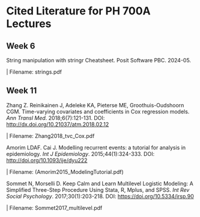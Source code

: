 # Cited Literature for PH 700A Lectures

## Week 6

String manipulation with stringr Cheatsheet. Posit Software PBC. 2024-05. 

|  Filename: strings.pdf

## Week 11

Zhang Z. Reinikainen J, Adeleke KA, Pieterse ME, Groothuis-Oudshoorn CGM. Time-varying covariates and coefficients in Cox regression models. *Ann Transl Med*. 2018;6(7):121-131. DOI: <http://dx.doi.org/10.21037/atm.2018.02.12>

|  Filename: Zhang2018_tvc_Cox.pdf

Amorim LDAF. Cai J. Modelling recurrent events: a tutorial for analysis in epidemiology. *Int J Epidemiology*. 2015;44(1):324-333. DOI: <http://doi.org/10.1093/ije/dyu222>

|  Filename: (Amorim2015_ModelingTutorial.pdf)

Sommet N, Morselli D. Keep Calm and Learn Multilevel Logistic Modeling: A Simplified Three-Step Procedure Using Stata, R, Mplus, and SPSS. *Int Rev Social Psychology*. 2017;30(1):203-218. DOI: <https://doi.org/10.5334/irsp.90>

|  Filename: Sommet2017_multilevel.pdf
